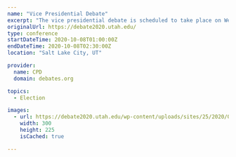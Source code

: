 ```yaml
---
name: "Vice Presidential Debate"
excerpt: "The vice presidential debate is scheduled to take place on Wednesday, October 7, 2020, at Kingsbury Hall at the University of Utah in Salt Lake City. Susan Page of USA Today will moderate the vice presidential debate."
originalUrl: https://debate2020.utah.edu/
type: conference
startDateTime: 2020-10-08T01:00:00Z
endDateTime: 2020-10-08T02:30:00Z
location: "Salt Lake City, UT"

provider:
  name: CPD
  domain: debates.org

topics:
  - Election

images:
  - url: https://debate2020.utah.edu/wp-content/uploads/sites/25/2020/09/Page_Susan_DC_sm-300x225.jpg
    width: 300
    height: 225
    isCached: true

---
```



